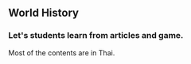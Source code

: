 <h2>World History</h2>
<h3>Let's students learn from articles and game.</h3>

Most of the contents are in Thai.
